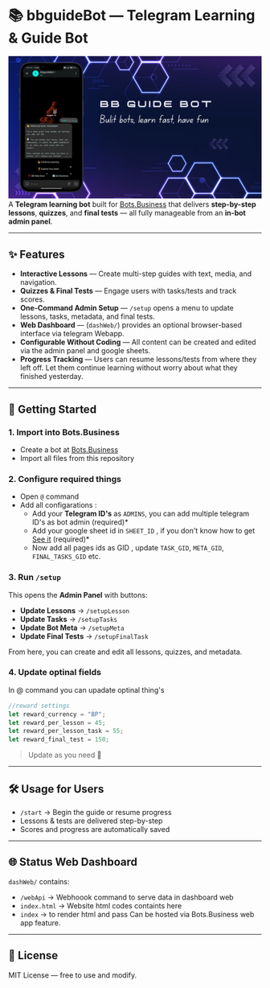 # 📚 bbguideBot — Telegram Learning & Guide Bot
![preview](Blue%20And%20White%20Digital%20Background%20Gradient%20Jamboard%20Background.png)
A **Telegram learning bot** built for [Bots.Business](https://bots.business) that delivers **step-by-step lessons**, **quizzes**, and **final tests** — all fully manageable from an **in-bot admin panel**.

---

## ✨ Features

- **Interactive Lessons** — Create multi-step guides with text, media, and navigation.
- **Quizzes & Final Tests** — Engage users with tasks/tests and track scores.
- **One-Command Admin Setup** — `/setup` opens a menu to update lessons, tasks, metadata, and final tests.
- **Web Dashboard** — (`dashWeb/`) provides an optional browser-based interface via telegram Webapp.
- **Configurable Without Coding** — All content can be created and edited via the admin panel and google sheets.
- **Progress Tracking** — Users can resume lessons/tests from where they left off. Let them continue learning without worry about what they finished yesterday.

---

## 🚀 Getting Started

### 1. Import into Bots.Business
- Create a bot at [Bots.Business](https://bots.business)
- Import all files from this repository

### 2. Configure required things
- Open `@` command
- Add all configarations : 
  - Add your **Telegram ID's** as `ADMINS`, you can add multiple telegram ID's as bot admin (required)*
  - Add your google sheet id in `SHEET_ID` , if you don't know how to get [See it](https://knowsheets.com/how-to-get-the-id-of-a-google-sheet/) (required)*
  - Now add all pages ids as GID , update `TASK_GID`, `META_GID`, `FINAL_TASKS_GID` etc.

### 3. Run `/setup`
This opens the **Admin Panel** with buttons:
- **Update Lessons** → `/setupLesson`
- **Update Tasks** → `/setupTasks`
- **Update Bot Meta** → `/setupMeta`
- **Update Final Tests** → `/setupFinalTask`

From here, you can create and edit all lessons, quizzes, and metadata.

### 4. Update optinal fields 
In @ command you can upadate optinal thing's 
```js
//reward settings 
let reward_currency = "BP";
let reward_per_lesson = 45;
let reward_per_lesson_task = 55;
let reward_final_test = 150;
```
> Update as you need 🙂

---

## 🛠 Usage for Users
- `/start` → Begin the guide or resume progress
- Lessons & tests are delivered step-by-step
- Scores and progress are automatically saved

---

## 🌐 Status Web Dashboard
`dashWeb/` contains:
- `/webApi` → Webhoook command to serve data in dashboard web
- `index.html` → Website html codes containts here
- `index` → to render html and pass
Can be hosted via Bots.Business web app feature.

---

## 📜 License
MIT License — free to use and modify.

